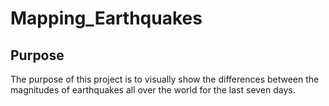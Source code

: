 # Mapping_Earthquakes

## Purpose 

The purpose of this project is to visually show the differences between the magnitudes of earthquakes all over the world for the last seven days.
